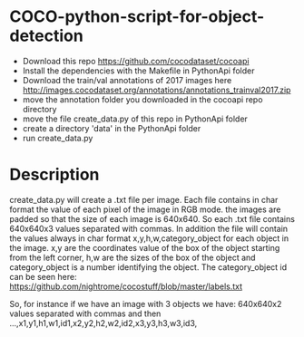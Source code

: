 # COCO-python-script-for-object-detection

- Download this repo https://github.com/cocodataset/cocoapi
- Install the dependencies with the Makefile in PythonApi folder
- Download the train/val annotations of 2017 images here http://images.cocodataset.org/annotations/annotations_trainval2017.zip
- move the annotation folder you downloaded in the cocoapi repo directory
- move the file create_data.py of this repo in PythonApi folder
- create a directory 'data' in the PythonApi folder
- run create_data.py

# Description

create_data.py will create a .txt file per image. Each file contains in char format the value of each pixel of the image
in RGB mode. the images are padded so that the size of each image is 640x640. So each .txt file contains 640x640x3 values
separated with commas. In addition the file will contain the values always in char format x,y,h,w,category_object for each object
in the image. x,y are the coordinates value of the box of the object starting from the left corner, h,w are the sizes of the box
of the object and category_object is a number identifying the object. The category_object id can be seen here:
https://github.com/nightrome/cocostuff/blob/master/labels.txt

So, for instance if we have an image with 3 objects we have:
640x640x2 values separated with commas and then   ...,x1,y1,h1,w1,id1,x2,y2,h2,w2,id2,x3,y3,h3,w3,id3,

